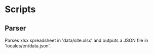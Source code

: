 # Scripts

## Parser

Parses xlsx spreadsheet in 'data/site.xlsx' and outputs a JSON file in
'locales/en/data.json'.